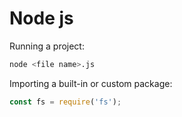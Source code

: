 # Node js

Running a project: 
```bash
node <file name>.js
```

Importing a built-in or custom package:
```javascript
const fs = require('fs');
```

